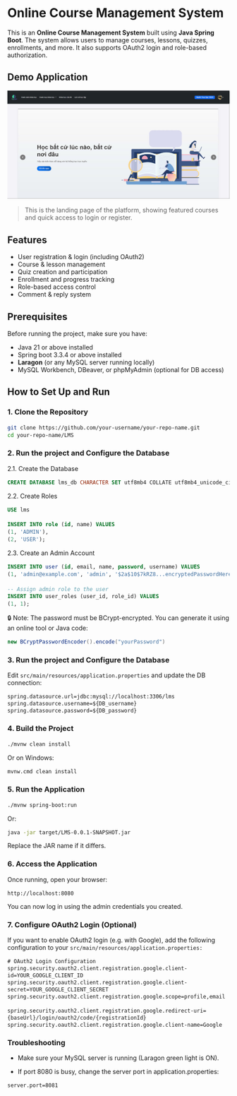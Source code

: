 # Online Course Management System

This is an **Online Course Management System** built using **Java Spring Boot**. The system allows users to manage courses, lessons, quizzes, enrollments, and more. It also supports OAuth2 login and role-based authorization.

## Demo Application

![Home Page](screenshot/homepage_1.jpg)
> This is the landing page of the platform, showing featured courses and quick access to login or register.

## Features

- User registration & login (including OAuth2)
- Course & lesson management
- Quiz creation and participation
- Enrollment and progress tracking
- Role-based access control
- Comment & reply system

## Prerequisites

Before running the project, make sure you have:

- Java 21 or above installed
- Spring boot 3.3.4 or above installed
- **Laragon** (or any MySQL server running locally)
- MySQL Workbench, DBeaver, or phpMyAdmin (optional for DB access)

## How to Set Up and Run

### 1. Clone the Repository

```bash
git clone https://github.com/your-username/your-repo-name.git
cd your-repo-name/LMS
```
### 2. Run the project and Configure the Database

2.1. Create the Database

```sql
CREATE DATABASE lms_db CHARACTER SET utf8mb4 COLLATE utf8mb4_unicode_ci;
```

2.2. Create Roles

```sql
USE lms

INSERT INTO role (id, name) VALUES
(1, 'ADMIN'),
(2, 'USER');
```

2.3. Create an Admin Account

```sql
INSERT INTO user (id, email, name, password, username) VALUES
(1, 'admin@example.com', 'admin', '$2a$10$7kRZ8...encryptedPasswordHere...', 'admin01');

-- Assign admin role to the user
INSERT INTO user_roles (user_id, role_id) VALUES
(1, 1);
```

🔒 Note: The password must be BCrypt-encrypted. You can generate it using an online tool or Java code:

```java
new BCryptPasswordEncoder().encode("yourPassword")
```

### 3. Run the project and Configure the Database
Edit ```src/main/resources/application.properties``` and update the DB connection:

```properties
spring.datasource.url=jdbc:mysql://localhost:3306/lms
spring.datasource.username=${DB_username}
spring.datasource.password=${DB_password}
```

### 4. Build the Project

```bash
./mvnw clean install
```

Or on Windows:

```cmd
mvnw.cmd clean install
```

### 5. Run the Application

```bash
./mvnw spring-boot:run
```

Or:

```bash
java -jar target/LMS-0.0.1-SNAPSHOT.jar
```

Replace the JAR name if it differs.

### 6. Access the Application

Once running, open your browser:

```arduino
http://localhost:8080
```

You can now log in using the admin credentials you created.

### 7. Configure OAuth2 Login (Optional)

If you want to enable OAuth2 login (e.g. with Google), add the following configuration to your ```src/main/resources/application.properties:```

```properties
# OAuth2 Login Configuration
spring.security.oauth2.client.registration.google.client-id=YOUR_GOOGLE_CLIENT_ID
spring.security.oauth2.client.registration.google.client-secret=YOUR_GOOGLE_CLIENT_SECRET
spring.security.oauth2.client.registration.google.scope=profile,email

spring.security.oauth2.client.registration.google.redirect-uri={baseUrl}/login/oauth2/code/{registrationId}
spring.security.oauth2.client.registration.google.client-name=Google
```

### Troubleshooting

- Make sure your MySQL server is running (Laragon green light is ON).

- If port 8080 is busy, change the server port in application.properties:

```properties
server.port=8081
```

